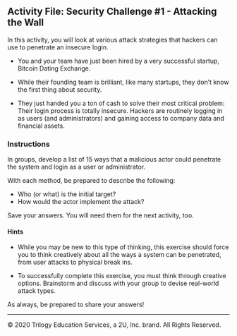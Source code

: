 ## Activity File: Security Challenge #1 - Attacking the Wall

In this activity, you will look at various attack strategies that hackers can use to penetrate an insecure login. 

- You and your team have just been hired by a very successful startup, Bitcoin Dating Exchange. 

- While their founding team is brilliant, like many startups, they don’t know the first thing about security.

- They just handed you a ton of cash to solve their most critical problem: Their login process is totally insecure. Hackers are routinely logging in as users (and administrators) and gaining access to company data and financial assets.

### Instructions

In groups, develop a list of 15 ways that a malicious actor could penetrate the system and login as a user or administrator.

With each method, be prepared to describe the following:
  - Who (or what) is the initial target?
  - How would the actor implement the attack?

Save your answers. You will need them for the next activity, too.   

#### Hints

- While you may be new to this type of thinking, this exercise should force you to think creatively about all the ways a system can be penetrated, from user attacks to physical break ins. 

- To successfully complete this exercise, you must think through creative options. Brainstorm and discuss with your group to devise real-world attack types. 


As always, be prepared to share your answers!

---

© 2020 Trilogy Education Services, a 2U, Inc. brand. All Rights Reserved.    